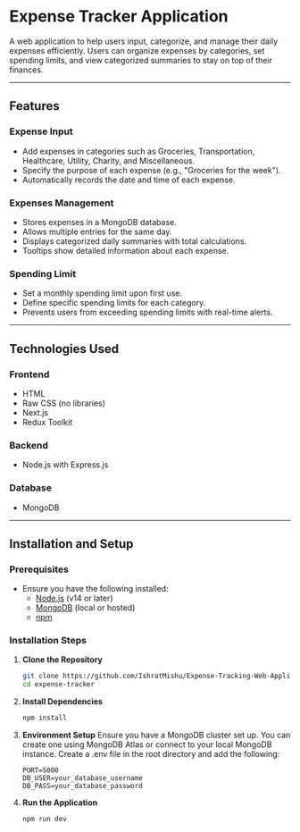 # Expense Tracker Application

A web application to help users input, categorize, and manage their daily expenses efficiently. Users can organize expenses by categories, set spending limits, and view categorized summaries to stay on top of their finances.

---

## Features

### **Expense Input**
- Add expenses in categories such as Groceries, Transportation, Healthcare, Utility, Charity, and Miscellaneous.
- Specify the purpose of each expense (e.g., "Groceries for the week").
- Automatically records the date and time of each expense.

### **Expenses Management**
- Stores expenses in a MongoDB database.
- Allows multiple entries for the same day.
- Displays categorized daily summaries with total calculations.
- Tooltips show detailed information about each expense.

### **Spending Limit**
- Set a monthly spending limit upon first use.
- Define specific spending limits for each category.
- Prevents users from exceeding spending limits with real-time alerts.

---

## Technologies Used

### **Frontend**
- HTML
- Raw CSS (no libraries)
- Next.js
- Redux Toolkit

### **Backend**
- Node.js with Express.js

### **Database**
- MongoDB

---

## Installation and Setup

### Prerequisites

- Ensure you have the following installed:
  - [Node.js](https://nodejs.org/) (v14 or later)
  - [MongoDB](https://www.mongodb.com/) (local or hosted)
  - [npm](https://www.npmjs.com/)

### Installation Steps

1. **Clone the Repository**  
   ```bash
   git clone https://github.com/IshratMishu/Expense-Tracking-Web-Application
   cd expense-tracker

2. **Install Dependencies**
    ```bash
    npm install

3. **Environment Setup**
   Ensure you have a MongoDB cluster set up. You can create one using MongoDB Atlas or connect to your local MongoDB instance.
   Create a .env file in the root directory and add the following:
   ```plaintext
   PORT=5000
   DB_USER=your_database_username
   DB_PASS=your_database_password

4. **Run the Application**
    ```bash
    npm run dev


